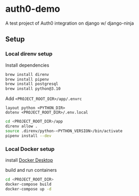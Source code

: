 # auth0-demo
A test project of Auth0 integration on django w/ django-ninja

## Setup

### Local direnv setup
Install dependencies
```sh
brew install direnv
brew install pipenv
brew install postgresql
brew install python@3.10
```

Add `<PROJECT_ROOT_DIR>/app/.envrc`

```
layout python <PYTHON_DIR>
dotenv <PROJECT_ROOT_DIR>/.env.local
```

```sh
cd <PROJECT_ROOT_DIR>/app
direnv allow .
source .direnv/python-<PYTHON_VERSION>/bin/activate
pipenv install --dev
```


### Local Docker setup
install [Docker Desktop](https://www.docker.com/products/docker-desktop/)

build and run containers
```sh
cd <PROJECT_ROOT_DIR>
docker-compose build
docker-compose up -d
```
